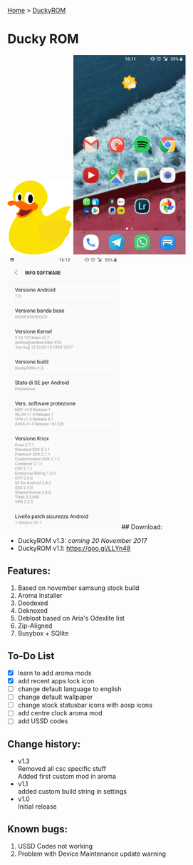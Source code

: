[Home](/index.md)     >     [DuckyROM](/duckyrom.md)
# Ducky ROM
<img src="img/ducky.png" height="166" width="144"/>
<img src="img/home_screenshot.jpg" height="50%" width="50%"/>
<img src="img/settings_screenshot.jpg" height="50%" width="50%"/>
## Download:

- DuckyROM v1.3: _coming 20 November 2017_
- DuckyROM v1.1: https://goo.gl/LLYn48

## Features:
<ol>
  <li>Based on november samsung stock build</li>
  <li>Aroma Installer</li>
  <li>Deodexed</li>
  <li>Deknoxed</li>
  <li>Debloat based on Aria's Odexlite list</li>
  <li>Zip-Aligned</li>
  <li>Busybox + SQlite</li>
</ol>

## To-Do List
- [x] learn to add aroma mods
- [x] add recent apps lock icon
- [ ] change default language to english
- [ ] change default wallpaper
- [ ] change stock statusbar icons with aosp icons
- [ ] add centre clock aroma mod
- [ ] add USSD codes

## Change history:
- v1.3 <br/>
Removed all csc specific stuff <br/>
Added first custom mod in aroma
- v1.1 <br/> 
added custom build string in settings
- v1.0 <br/> 
Initial release

## Known bugs:
1. USSD Codes not working
2. Problem with Device Maintenance update warning
